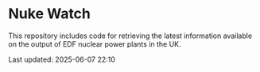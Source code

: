 # Nuke Watch

This repository includes code for retrieving the latest information available on the output of EDF nuclear power plants in the UK.

Last updated: 2025-06-07 22:10